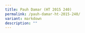 ```yaml
---
title: Pauh Damar (HT 2015 240)
permalink: /pauh-damar-ht-2015-240/
variant: markdown
description: ""
---
```

